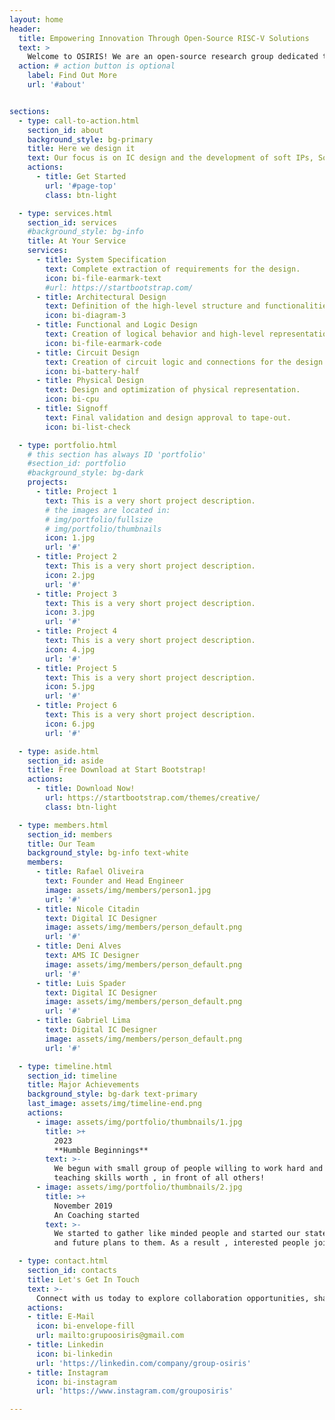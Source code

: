 ```yaml
---
layout: home
header:
  title: Empowering Innovation Through Open-Source RISC-V Solutions
  text: >
    Welcome to OSIRIS! We are an open-source research group dedicated to developing cutting-edge RISC-V architectures for integrated systems. 
  action: # action button is optional
    label: Find Out More
    url: '#about'


sections:
  - type: call-to-action.html
    section_id: about
    background_style: bg-primary
    title: Here we design it
    text: Our focus is on IC design and the development of soft IPs, SoCs, and ASICs for both general-purpose and low-power applications. Our team is committed to advancing the field of VLSI design through innovative research and practical solutions.Join us on LinkedIn to stay up-to-date on our latest developments and insights into the world of semiconductor design.
    actions:
      - title: Get Started
        url: '#page-top'
        class: btn-light

  - type: services.html
    section_id: services
    #background_style: bg-info
    title: At Your Service
    services:
      - title: System Specification
        text: Complete extraction of requirements for the design.
        icon: bi-file-earmark-text
        #url: https://startbootstrap.com/
      - title: Architectural Design
        text: Definition of the high-level structure and functionalities.
        icon: bi-diagram-3
      - title: Functional and Logic Design
        text: Creation of logical behavior and high-level representation.
        icon: bi-file-earmark-code
      - title: Circuit Design
        text: Creation of circuit logic and connections for the design.
        icon: bi-battery-half
      - title: Physical Design
        text: Design and optimization of physical representation.
        icon: bi-cpu
      - title: Signoff
        text: Final validation and design approval to tape-out.
        icon: bi-list-check

  - type: portfolio.html
    # this section has always ID 'portfolio'
    #section_id: portfolio
    #background_style: bg-dark
    projects:
      - title: Project 1
        text: This is a very short project description.
        # the images are located in:
        # img/portfolio/fullsize
        # img/portfolio/thumbnails
        icon: 1.jpg
        url: '#'
      - title: Project 2
        text: This is a very short project description.
        icon: 2.jpg
        url: '#'
      - title: Project 3
        text: This is a very short project description.
        icon: 3.jpg
        url: '#'
      - title: Project 4
        text: This is a very short project description.
        icon: 4.jpg
        url: '#'
      - title: Project 5
        text: This is a very short project description.
        icon: 5.jpg
        url: '#'
      - title: Project 6
        text: This is a very short project description.
        icon: 6.jpg
        url: '#'

  - type: aside.html
    section_id: aside
    title: Free Download at Start Bootstrap!
    actions:
      - title: Download Now!
        url: https://startbootstrap.com/themes/creative/
        class: btn-light

  - type: members.html
    section_id: members
    title: Our Team
    background_style: bg-info text-white
    members:
      - title: Rafael Oliveira
        text: Founder and Head Engineer
        image: assets/img/members/person1.jpg
        url: '#'
      - title: Nicole Citadin
        text: Digital IC Designer
        image: assets/img/members/person_default.png
        url: '#'
      - title: Deni Alves
        text: AMS IC Designer
        image: assets/img/members/person_default.png
        url: '#'
      - title: Luis Spader
        text: Digital IC Designer
        image: assets/img/members/person_default.png
        url: '#'
      - title: Gabriel Lima
        text: Digital IC Designer
        image: assets/img/members/person_default.png
        url: '#'

  - type: timeline.html
    section_id: timeline
    title: Major Achievements
    background_style: bg-dark text-primary
    last_image: assets/img/timeline-end.png
    actions:
      - image: assets/img/portfolio/thumbnails/1.jpg
        title: >+
          2023
          **Humble Beginnings**
        text: >-
          We begun with small group of people willing to work hard and make our
          teaching skills worth , in front of all others!
      - image: assets/img/portfolio/thumbnails/2.jpg
        title: >+
          November 2019
          An Coaching started
        text: >-
          We started to gather like minded people and started our stategies
          and future plans to them. As a result , interested people joined us!

  - type: contact.html
    section_id: contacts
    title: Let's Get In Touch
    text: >-
      Connect with us today to explore collaboration opportunities, share your ideas, or get answers to your inquiries. We're eager to hear from you and discuss how we can work together.
    actions:
    - title: E-Mail
      icon: bi-envelope-fill
      url: mailto:grupoosiris@gmail.com
    - title: Linkedin
      icon: bi-linkedin
      url: 'https://linkedin.com/company/group-osiris'
    - title: Instagram
      icon: bi-instagram
      url: 'https://www.instagram.com/grouposiris'

---
```

